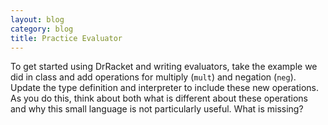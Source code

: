 ```yaml
---
layout: blog
category: blog
title: Practice Evaluator
---
```

To get started using DrRacket and writing evaluators, take the example
we did in class and add operations for multiply (`mult`) and negation
(`neg`).  Update the type definition and interpreter to include these
new operations.  As you do this, think about both what is different
about these operations and why this small language is not particularly
useful.  What is missing?
